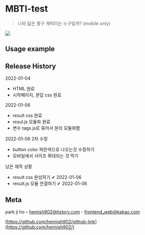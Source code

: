 # MBTI-test

> 나와 닮은 짱구 캐릭터는 누구일까? (mobile only)

<!-- <img src="https://img.shields.io/badge/-HTML5-E34F26?style=flat&logo=HTML5" />
<img src="https://img.shields.io/badge/-CSS3-1572B6?style=flat&logo=CSS3" />
<img src="https://img.shields.io/badge/-jQuery-0769AD?style=flat&logo=jQuery" /> -->

![](header.png)

## Usage example

## Release History

2022-01-04
- HTML 완료
- 시작페이지, 문답 css 완료 

2022-01-06
- result css 완료 
- resul.js 모듈화 완료 
- 변수 tags.js로 묶어서 분리 모듈화함

2022-01-06 2차 수정 
- button color 파란색으로 나오는것 수정하기
- 모바일에서 사이즈 확대되는 것 막기

남은 제작 상황
- result css 완성하기 ✔ 2022-01-06
- result.js 모듈 연결하기 ✔ 2022-01-06

## Meta

park ji ho – [hemish902@tistory.com](https://heimish902@tistory.com) - frontend_web@kakao.com

[https://github.com/heimish902/github-link](https://github.com/heimish902/)
